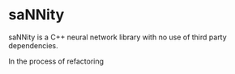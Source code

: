 # saNNity

saNNity is a C++ neural network library with no use of third party dependencies.

In the process of refactoring
